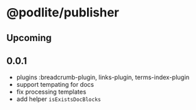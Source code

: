 # @podlite/publisher

## Upcoming

## 0.0.1

- plugins :breadcrumb-plugin, links-plugin, terms-index-plugin
- support tempating for docs
- fix processing templates
- add helper `isExistsDocBlocks`
